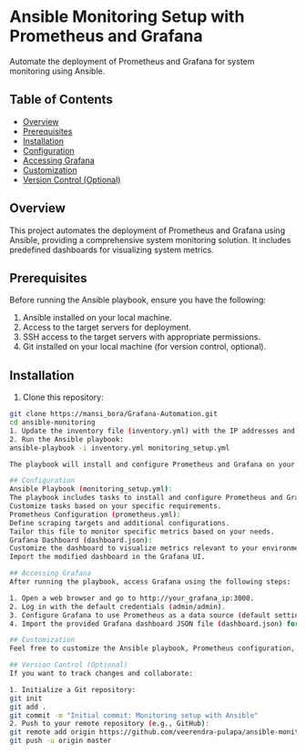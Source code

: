 # Ansible Monitoring Setup with Prometheus and Grafana

Automate the deployment of Prometheus and Grafana for system monitoring using Ansible.

## Table of Contents

- [Overview](#overview)
- [Prerequisites](#prerequisites)
- [Installation](#installation)
- [Configuration](#configuration)
- [Accessing Grafana](#accessing-grafana)
- [Customization](#customization)
- [Version Control (Optional)](#version-control-optional)

## Overview

This project automates the deployment of Prometheus and Grafana using Ansible, providing a comprehensive system monitoring solution. It includes predefined dashboards for visualizing system metrics.

## Prerequisites

Before running the Ansible playbook, ensure you have the following:

1. Ansible installed on your local machine.
2. Access to the target servers for deployment.
3. SSH access to the target servers with appropriate permissions.
4. Git installed on your local machine (for version control, optional).

## Installation

1. Clone this repository:

 ```bash
 git clone https://mansi_bora/Grafana-Automation.git
 cd ansible-monitoring
1. Update the inventory file (inventory.yml) with the IP addresses and SSH credentials of your target servers.
2. Run the Ansible playbook:
ansible-playbook -i inventory.yml monitoring_setup.yml

The playbook will install and configure Prometheus and Grafana on your target servers.

## Configuration
Ansible Playbook (monitoring_setup.yml):
 The playbook includes tasks to install and configure Prometheus and Grafana.
 Customize tasks based on your specific requirements.
Prometheus Configuration (prometheus.yml):
 Define scraping targets and additional configurations.
 Tailor this file to monitor specific metrics based on your needs.
Grafana Dashboard (dashboard.json):
 Customize the dashboard to visualize metrics relevant to your environment.
 Import the modified dashboard in the Grafana UI.

## Accessing Grafana
After running the playbook, access Grafana using the following steps:

1. Open a web browser and go to http://your_grafana_ip:3000.
2. Log in with the default credentials (admin/admin).
3. Configure Grafana to use Prometheus as a data source (default settings in prometheus.yml).
4. Import the provided Grafana dashboard JSON file (dashboard.json) for system monitoring.

## Customization
Feel free to customize the Ansible playbook, Prometheus configuration, and Grafana dashboard based on your specific monitoring requirements.

## Version Control (Optional)
If you want to track changes and collaborate:

1. Initialize a Git repository:
git init
git add .
git commit -m "Initial commit: Monitoring setup with Ansible"
2. Push to your remote repository (e.g., GitHub):
git remote add origin https://github.com/veerendra-pulapa/ansible-monitoring.git
git push -u origin master
